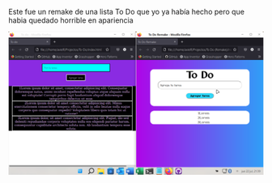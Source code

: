 Este fue un remake de una lista To Do que yo ya había hecho pero que habia quedado horrible en apariencia

<img src='Img/Img.png'>
